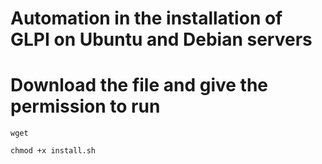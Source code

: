 # Automation in the installation of GLPI on Ubuntu and Debian servers

# Download the file and give the permission to run

```
wget

chmod +x install.sh
 
````
